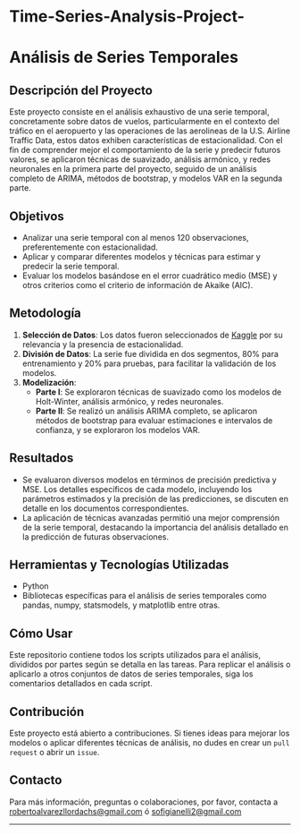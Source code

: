 # Time-Series-Analysis-Project-
# Análisis de Series Temporales

## Descripción del Proyecto
Este proyecto consiste en el análisis exhaustivo de una serie temporal, concretamente sobre datos de vuelos, particularmente en el contexto del tráfico en el aeropuerto y las operaciones de las aerolineas de la U.S. Airline Traffic Data, estos datos exhiben características de estacionalidad. Con el fin de comprender mejor el comportamiento de la serie y predecir futuros valores, se aplicaron técnicas de suavizado, análisis armónico, y redes neuronales en la primera parte del proyecto, seguido de un análisis completo de ARIMA, métodos de bootstrap, y modelos VAR en la segunda parte.

## Objetivos
- Analizar una serie temporal con al menos 120 observaciones, preferentemente con estacionalidad.
- Aplicar y comparar diferentes modelos y técnicas para estimar y predecir la serie temporal.
- Evaluar los modelos basándose en el error cuadrático medio (MSE) y otros criterios como el criterio de información de Akaike (AIC).

## Metodología
1. **Selección de Datos**: Los datos fueron seleccionados de [Kaggle](https://www.kaggle.com/datasets/yyxian/u-s-airline-traffic-data) por su relevancia y la presencia de estacionalidad.
2. **División de Datos**: La serie fue dividida en dos segmentos, 80% para entrenamiento y 20% para pruebas, para facilitar la validación de los modelos.
3. **Modelización**:
   - **Parte I**: Se exploraron técnicas de suavizado como los modelos de Holt-Winter, análisis armónico, y redes neuronales.
   - **Parte II**: Se realizó un análisis ARIMA completo, se aplicaron métodos de bootstrap para evaluar estimaciones e intervalos de confianza, y se exploraron los modelos VAR.

## Resultados
- Se evaluaron diversos modelos en términos de precisión predictiva y MSE. Los detalles específicos de cada modelo, incluyendo los parámetros estimados y la precisión de las predicciones, se discuten en detalle en los documentos correspondientes.
- La aplicación de técnicas avanzadas permitió una mejor comprensión de la serie temporal, destacando la importancia del análisis detallado en la predicción de futuras observaciones.

## Herramientas y Tecnologías Utilizadas
- Python
- Bibliotecas específicas para el análisis de series temporales como pandas, numpy, statsmodels, y matplotlib entre otras.
## Cómo Usar
Este repositorio contiene todos los scripts utilizados para el análisis, divididos por partes según se detalla en las tareas. Para replicar el análisis o aplicarlo a otros conjuntos de datos de series temporales, siga los comentarios detallados en cada script.

## Contribución
Este proyecto está abierto a contribuciones. Si tienes ideas para mejorar los modelos o aplicar diferentes técnicas de análisis, no dudes en crear un `pull request` o abrir un `issue`.

## Contacto
Para más información, preguntas o colaboraciones, por favor, contacta a robertoalvarezllordachs@gmail.com ó sofigianelli2@gmail.com

---


